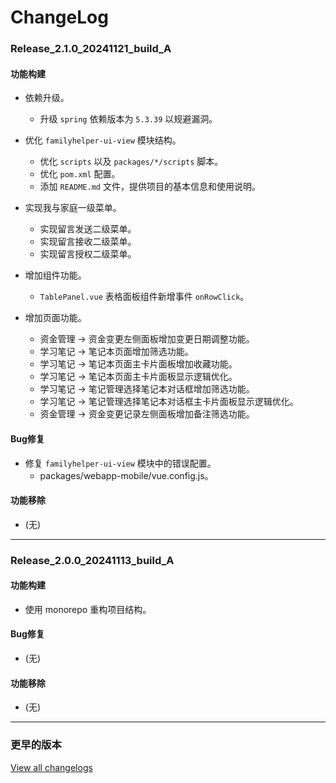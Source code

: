 # ChangeLog

### Release_2.1.0_20241121_build_A

#### 功能构建

- 依赖升级。
  - 升级 `spring` 依赖版本为 `5.3.39` 以规避漏洞。

- 优化 `familyhelper-ui-view` 模块结构。
  - 优化 `scripts` 以及 `packages/*/scripts` 脚本。
  - 优化 `pom.xml` 配置。
  - 添加 `README.md` 文件，提供项目的基本信息和使用说明。

- 实现我与家庭一级菜单。
  - 实现留言发送二级菜单。
  - 实现留言接收二级菜单。
  - 实现留言授权二级菜单。

- 增加组件功能。
  - `TablePanel.vue` 表格面板组件新增事件 `onRowClick`。

- 增加页面功能。
  - 资金管理 -> 资金变更左侧面板增加变更日期调整功能。
  - 学习笔记 -> 笔记本页面增加筛选功能。
  - 学习笔记 -> 笔记本页面主卡片面板增加收藏功能。
  - 学习笔记 -> 笔记本页面主卡片面板显示逻辑优化。
  - 学习笔记 -> 笔记管理选择笔记本对话框增加筛选功能。
  - 学习笔记 -> 笔记管理选择笔记本对话框主卡片面板显示逻辑优化。
  - 资金管理 -> 资金变更记录左侧面板增加备注筛选功能。

#### Bug修复

- 修复 `familyhelper-ui-view` 模块中的错误配置。
  - packages/webapp-mobile/vue.config.js。

#### 功能移除

- (无)

---

### Release_2.0.0_20241113_build_A

#### 功能构建

- 使用 monorepo 重构项目结构。

#### Bug修复

- (无)

#### 功能移除

- (无)

---

### 更早的版本

[View all changelogs](./changelogs)
